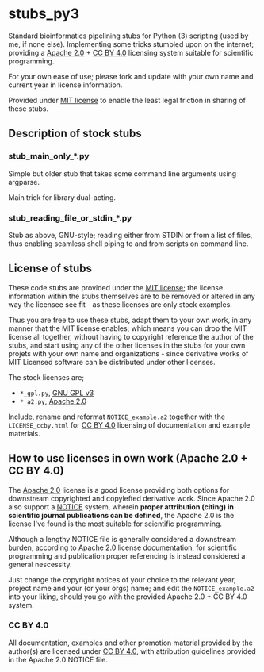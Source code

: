 stubs_py3
=========

Standard bioinformatics pipelining stubs for Python (3) scripting (used by me, if none else). Implementing some tricks stumbled upon on the internet; providing a [Apache 2.0] + [CC BY 4.0] licensing system suitable for scientific programming.

For your own ease of use; please fork and update with your own name and current year in license information.

Provided under [MIT license] to enable the least legal friction in sharing of these stubs.

## Description of stock stubs
 
### stub_main_only_*.py
Simple but older stub that takes some command line arguments using argparse.

Main trick for library dual-acting.

### stub_reading_file_or_stdin_*.py
Stub as above, GNU-style; reading either from STDIN or from a list of files, thus enabling seamless shell piping to and from scripts on command line.

## License of stubs

These code stubs are provided under the [MIT license]; the license information within the stubs themselves are to be removed or altered in any way the licensee see fit - as these licenses are only stock examples.

Thus you are free to use these stubs, adapt them to your own work, in any manner that the MIT license enables; which means you can drop the MIT license all together, without having to copyright reference the author of the stubs, and start using any of the other licenses in the stubs for your own projets with your own name and organizations - since derivative works of MIT Licensed software can be distributed under other licenses.

The stock licenses are;

* `*_gpl.py`, [GNU GPL v3]
* `*_a2.py`, [Apache 2.0]

Include, rename and reformat `NOTICE_example.a2` together with the `LICENSE_ccby.html` for [CC BY 4.0] licensing of documentation and example materials.

## How to use licenses in own work (Apache 2.0 + CC BY 4.0)

The [Apache 2.0] license is a good license providing both options for downstream copyrighted and copylefted derivative work. Since Apache 2.0 also support a [NOTICE] system, wherein **proper attribution (citing) in scientific journal publications can be defined**, the Apache 2.0 is the license I've found is the most suitable for scientific programming.

Although a lengthy NOTICE file is generally considered a downstream [burden], according to Apache 2.0 license documentation, for scientific programming and publication proper referencing is instead considered a general nescessity.

Just change the copyright notices of your choice to the relevant year, project name and your (or your orgs) name; and edit the `NOTICE_example.a2` into your liking, should you go with the provided Apache 2.0 + CC BY 4.0 system.

### CC BY 4.0

All documentation, examples and other promotion material provided by the author(s) are licensed under [CC BY 4.0], with attribution guidelines provided in the Apache 2.0 NOTICE file.

[apache 2.0]: https://www.apache.org/licenses/LICENSE-2.0.html
[notice]: http://www.apache.org/licenses/LICENSE-2.0.html#redistribution
[burden]: http://www.apache.org/dev/licensing-howto.html#mod-notice
[cc by 4.0]: https://creativecommons.org/licenses/by/4.0/
[gnu gpl v3]: https://www.gnu.org/licenses/gpl-3.0.en.html
[mit license]: https://opensource.org/licenses/MIT
